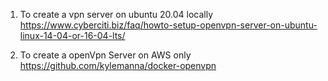 1. To create a vpn server on ubuntu 20.04 locally
https://www.cyberciti.biz/faq/howto-setup-openvpn-server-on-ubuntu-linux-14-04-or-16-04-lts/

2. To create a openVpn Server on AWS only
https://github.com/kylemanna/docker-openvpn
